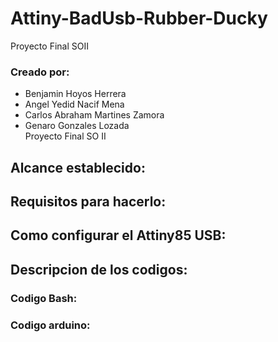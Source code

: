 # Attiny-BadUsb-Rubber-Ducky
Proyecto Final SOII

### Creado por:
* Benjamin Hoyos Herrera
* Angel Yedid Nacif Mena
* Carlos Abraham Martines Zamora
* Genaro Gonzales Lozada  
Proyecto Final SO II

## Alcance establecido:

## Requisitos para hacerlo:

## Como configurar el Attiny85 USB:

## Descripcion de los codigos:

### Codigo Bash:

### Codigo arduino:
